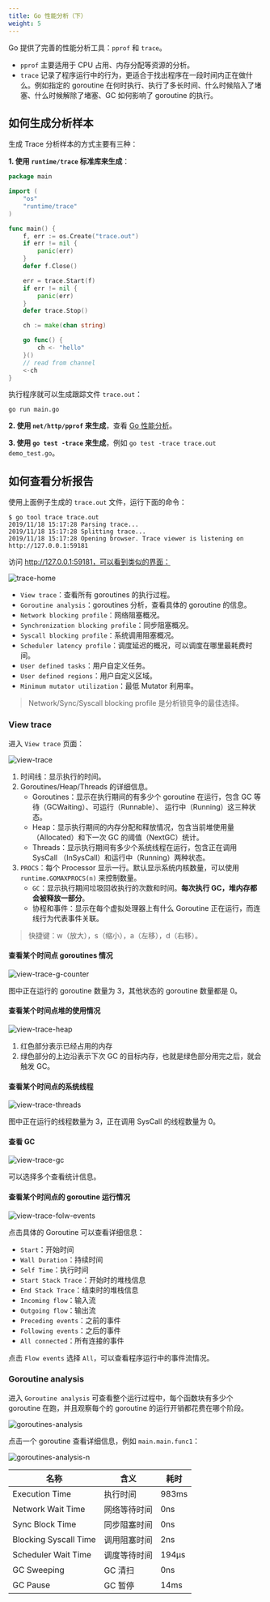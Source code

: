 ```yaml
---
title: Go 性能分析（下）
weight: 5
---
```


Go 提供了完善的性能分析工具：`pprof` 和 `trace`。

- `pprof` 主要适用于 CPU 占用、内存分配等资源的分析。
- `trace` 记录了程序运行中的行为，更适合于找出程序在一段时间内正在做什么。例如指定的 goroutine
  在何时执行、执行了多长时间、什么时候陷入了堵塞、什么时候解除了堵塞、GC 如何影响了 goroutine 的执行。

## 如何生成分析样本

生成 Trace 分析样本的方式主要有三种：

**1. 使用 `runtime/trace` 标准库来生成**：

```go
package main

import (
	"os"
	"runtime/trace"
)

func main() {
	f, err := os.Create("trace.out")
	if err != nil {
		panic(err)
	}
	defer f.Close()

	err = trace.Start(f)
	if err != nil {
		panic(err)
	}
	defer trace.Stop()

	ch := make(chan string)

	go func() {
		ch <- "hello"
	}()
	// read from channel
	<-ch
}

```

执行程序就可以生成跟踪文件 `trace.out`：

```
go run main.go
```

**2. 使用 `net/http/pprof` 来生成**，查看 [Go 性能分析](../04_pprof)。

**3. 使用 `go test -trace` 来生成**，例如 `go test -trace trace.out demo_test.go`。

## 如何查看分析报告

使用上面例子生成的 `trace.out` 文件，运行下面的命令：

```
$ go tool trace trace.out
2019/11/18 15:17:28 Parsing trace...
2019/11/18 15:17:28 Splitting trace...
2019/11/18 15:17:28 Opening browser. Trace viewer is listening on http://127.0.0.1:59181
```

访问 http://127.0.0.1:59181，可以看到类似的界面：

![trace-home](https://gitee.com/shipengqi/illustrations/raw/main/go/trace-home.png)

- `View trace`：查看所有 goroutines 的执行过程。
- `Goroutine analysis`：goroutines 分析，查看具体的 goroutine 的信息。
- `Network blocking profile`：网络阻塞概况。
- `Synchronization blocking profile`：同步阻塞概况。
- `Syscall blocking profile`：系统调用阻塞概况。
- `Scheduler latency profile`：调度延迟的概况，可以调度在哪里最耗费时间。
- `User defined tasks`：用户自定义任务。
- `User defined regions`：用户自定义区域。
- `Minimum mutator utilization`：最低 Mutator 利用率。

> Network/Sync/Syscall blocking profile 是分析锁竞争的最佳选择。

### View trace

进入 `View trace` 页面：

![view-trace](https://gitee.com/shipengqi/illustrations/raw/main/go/view-trace.png)

1. 时间线：显示执行的时间。
2. Goroutines/Heap/Threads 的详细信息。
    - Goroutines：显示在执行期间的有多少个 goroutine 在运行，包含 GC 等待（GCWaiting）、可运行（Runnable）、 运行中（Running）这三种状态。
    - Heap：显示执行期间的内存分配和释放情况，包含当前堆使用量（Allocated）和下一次 GC 的阈值（NextGC）统计。
    - Threads：显示执行期间有多少个系统线程在运行，包含正在调用 SysCall （InSysCall）和运行中（Running）两种状态。
3. `PROCS`：每个 Processor 显示一行。默认显示系统内核数量，可以使用 `runtime.GOMAXPROCS(n)` 来控制数量。
    - `GC`：显示执行期间垃圾回收执行的次数和时间。**每次执行 GC，堆内存都会被释放一部分**。
    - 协程和事件：显示在每个虚拟处理器上有什么 Goroutine 正在运行，而连线行为代表事件关联。

> 快捷键：w（放大），s（缩小），a（左移），d（右移）。

#### 查看某个时间点 goroutines 情况

![view-trace-g-counter](https://gitee.com/shipengqi/illustrations/raw/main/go/view-trace-g-counter.png)

图中正在运行的 goroutine 数量为 3，其他状态的 goroutine 数量都是 0。

#### 查看某个时间点堆的使用情况

![view-trace-heap](https://gitee.com/shipengqi/illustrations/raw/main/go/view-trace-heap.png)

1. 红色部分表示已经占用的内存
2. 绿色部分的上边沿表示下次 GC 的目标内存，也就是绿色部分用完之后，就会触发 GC。

#### 查看某个时间点的系统线程

![view-trace-threads](https://gitee.com/shipengqi/illustrations/raw/main/go/view-trace-threads.png)

图中正在运行的线程数量为 3，正在调用 SysCall 的线程数量为 0。

#### 查看 GC

![view-trace-gc](https://gitee.com/shipengqi/illustrations/raw/main/go/view-trace-gc.png)

可以选择多个查看统计信息。

#### 查看某个时间点的 goroutine 运行情况

![view-trace-folw-events](https://gitee.com/shipengqi/illustrations/raw/main/go/view-trace-folw-events.png)

点击具体的 Goroutine 可以查看详细信息：

- `Start`：开始时间
- `Wall Duration`：持续时间
- `Self Time`：执行时间
- `Start Stack Trace`：开始时的堆栈信息
- `End Stack Trace`：结束时的堆栈信息
- `Incoming flow`：输入流
- `Outgoing flow`：输出流
- `Preceding events`：之前的事件
- `Following events`：之后的事件
- `All connected`：所有连接的事件

点击 `Flow events` 选择 `All`，可以查看程序运行中的事件流情况。

### Goroutine analysis

进入 `Goroutine analysis` 可查看整个运行过程中，每个函数块有多少个 goroutine 在跑，并且观察每个的 goroutine 的运行开销都花费在哪个阶段。

![goroutines-analysis](https://gitee.com/shipengqi/illustrations/raw/main/goroutines-analysis.png)

点击一个 goroutine 查看详细信息，例如 `main.main.func1`：

![goroutines-analysis-n](https://gitee.com/shipengqi/illustrations/raw/main/goroutines-analysis-n.png)

| 名称                    | 含义     | 耗时    |
|-----------------------|--------|-------|
| Execution Time        | 执行时间   | 983ms |
| Network Wait Time     | 网络等待时间 | 0ns   |
| Sync Block Time       | 同步阻塞时间 | 0ns   |
| Blocking Syscall Time | 调用阻塞时间 | 2ns   |
| Scheduler Wait Time   | 调度等待时间 | 194µs |
| GC Sweeping           | GC 清扫  | 0ns   | 
| GC Pause              | GC 暂停  | 14ms  |
